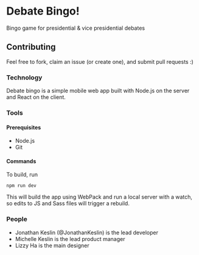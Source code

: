 # Debate Bingo!
Bingo game for presidential & vice presidential debates

## Contributing
Feel free to fork, claim an issue (or create one), and submit pull requests :)

### Technology
Debate bingo is a simple mobile web app built with Node.js on the server and React on the client.

### Tools
#### Prerequisites
* Node.js
* Git

#### Commands
To build, run

    npm run dev

This will build the app using WebPack and run a local server with a watch, so edits to JS and Sass files will trigger a rebuild.

### People
* Jonathan Keslin (@JonathanKeslin) is the lead developer
* Michelle Keslin is the lead product manager
* Lizzy Ha is the main designer
